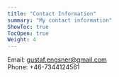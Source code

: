 ```yaml
---
title: "Contact Information"
summary: "My contact information"
ShowToc: true
TocOpen: true
Weight: 4
---
```

Email: gustaf.engsner@gmail.com<br/>
Phone: +46-7344124561